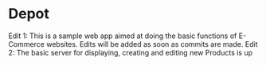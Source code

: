 # Depot
Edit 1: This is a sample web app aimed at doing the basic functions of E-Commerce websites. Edits will be added as soon as           commits are made.
Edit 2: The basic server for displaying, creating and editing new Products is up



